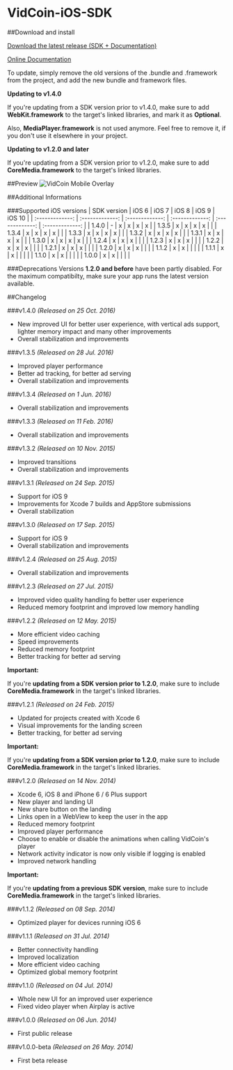 VidCoin-iOS-SDK
===============
##Download and install

[Download the latest release (SDK + Documentation)](https://github.com/VidCoin/VidCoin-iOS-SDK/releases/download/v1.4.0/VidCoin-iOS-SDK.zip)

[Online Documentation](https://github.com/VidCoin/VidCoin-iOS-SDK/blob/master/Documentation.md)

To update, simply remove the old versions of the .bundle and .framework from the project, and add the new bundle and framework files.

**Updating to v1.4.0**

If you're updating from a SDK version prior to v1.4.0, make sure to add **WebKit.framework** to the target's linked libraries, and mark it as **Optional**.

Also, **MediaPlayer.framework** is not used anymore. Feel free to remove it, if you don't use it elsewhere in your project.

**Updating to v1.2.0 and later**

If you're updating from a SDK version prior to v1.2.0, make sure to add **CoreMedia.framework** to the target's linked libraries.

##Preview
![VidCoin Mobile Overlay](https://d3rud9259azp35.cloudfront.net/preview/ios_player.png "VidCoin Mobile Overlay")

##Additional Informations

###Supported iOS versions
| SDK version  | iOS 6 | iOS 7 | iOS 8 | iOS 9 | iOS 10 |
| :-------------: | :-------------: | :-------------: | :-------------: | :-------------: | :-------------: |
| 1.4.0 | - | x | x | x | x |
| 1.3.5 | x | x | x | x |  |
| 1.3.4 | x | x | x | x |  |
| 1.3.3 | x | x | x | x |  |
| 1.3.2 | x | x | x | x |  |
| 1.3.1 | x | x | x | x |  |
| 1.3.0 | x | x | x | x |  |
| 1.2.4 | x | x | x |  |  |
| 1.2.3 | x | x | x |  |  |
| 1.2.2 | x | x | x |  |  |
| 1.2.1 | x | x | x |  |  |
| 1.2.0 | x | x | x |  |  |
| 1.1.2 | x | x |  |  |  |
| 1.1.1 | x | x |  |  |  |
| 1.1.0 | x | x |  |  |  |
| 1.0.0 | x | x |  |  |  |

###Deprecations
Versions **1.2.0 and before** have been partly disabled. For the maximum compatibilty, make sure your app runs the latest version available.

##Changelog

###v1.4.0
*(Released on 25 Oct. 2016)*
- New improved UI for better user experience, with vertical ads support, lighter memory impact and many other improvements
- Overall stabilization and improvements

###v1.3.5
*(Released on 28 Jul. 2016)*
- Improved player performance
- Better ad tracking, for better ad serving
- Overall stabilization and improvements

###v1.3.4
*(Released on 1 Jun. 2016)*
- Overall stabilization and improvements

###v1.3.3
*(Released on 11 Feb. 2016)*
- Overall stabilization and improvements

###v1.3.2
*(Released on 10 Nov. 2015)*
- Improved transitions
- Overall stabilization and improvements


###v1.3.1
*(Released on 24 Sep. 2015)*
- Support for iOS 9
- Improvements for Xcode 7 builds and AppStore submissions
- Overall stabilization  

###v1.3.0
*(Released on 17 Sep. 2015)*
- Support for iOS 9
- Overall stabilization and improvements  

###v1.2.4
*(Released on 25 Aug. 2015)*
- Overall stabilization and improvements

###v1.2.3
*(Released on 27 Jul. 2015)*
- Improved video quality handling fo better user experience
- Reduced memory footprint and improved low memory handling

###v1.2.2
*(Released on 12 May. 2015)*
- More efficient video caching
- Speed improvements
- Reduced memory footprint
- Better tracking for better ad serving

**Important:**

If you're **updating from a SDK version prior to 1.2.0**, make sure to include **CoreMedia.framework** in the target's linked libraries.

###v1.2.1
*(Released on 24 Feb. 2015)*
- Updated for projects created with Xcode 6
- Visual improvements for the landing screen
- Better tracking, for better ad serving

**Important:**

If you're **updating from a SDK version prior to 1.2.0**, make sure to include **CoreMedia.framework** in the target's linked libraries.

###v1.2.0
*(Released on 14 Nov. 2014)*
- Xcode 6, iOS 8 and iPhone 6 / 6 Plus support
- New player and landing UI
- New share button on the landing
- Links open in a WebView to keep the user in the app
- Reduced memory footprint
- Improved player performance
- Choose to enable or disable the animations when calling VidCoin's player
- Network activity indicator is now only visible if logging is enabled
- Improved network handling

**Important:**

If you're **updating from a previous SDK version**, make sure to include **CoreMedia.framework** in the target's linked libraries.

###v1.1.2
*(Released on 08 Sep. 2014)*
- Optimized player for devices running iOS 6

###v1.1.1
*(Released on 31 Jul. 2014)*

- Better connectivity handling
- Improved localization
- More efficient video caching
- Optimized global memory footprint

###v1.1.0
*(Released on 04 Jul. 2014)*

- Whole new UI for an improved user experience
- Fixed video player when Airplay is active

###v1.0.0
*(Released on 06 Jun. 2014)*

- First public release

###v1.0.0-beta
*(Released on 26 May. 2014)*

- First beta release
